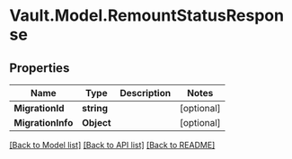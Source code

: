 # Vault.Model.RemountStatusResponse

## Properties

Name | Type | Description | Notes
------------ | ------------- | ------------- | -------------
**MigrationId** | **string** |  | [optional] 
**MigrationInfo** | **Object** |  | [optional] 

[[Back to Model list]](../README.md#documentation-for-models) [[Back to API list]](../README.md#documentation-for-api-endpoints) [[Back to README]](../README.md)

